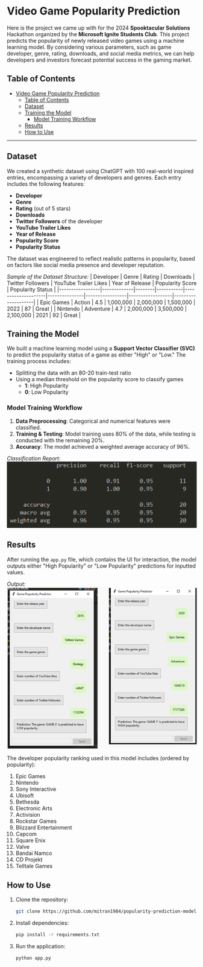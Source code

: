 # Video Game Popularity Prediction

Here is the project we came up with for the 2024 **Spooktacular Solutions** Hackathon organized by the **Microsoft Ignite Students Club**. This project predicts the popularity of newly released video games using a machine learning model. By considering various parameters, such as game developer, genre, rating, downloads, and social media metrics, we can help developers and investors forecast potential success in the gaming market.

## Table of Contents 
- [Video Game Popularity Prediction](#video-game-popularity-prediction)
  - [Table of Contents](#table-of-contents)
  - [Dataset](#dataset)
  - [Training the Model](#training-the-model)
    - [Model Training Workflow](#model-training-workflow)
  - [Results](#results)
  - [How to Use](#how-to-use)

---

## Dataset

We created a synthetic dataset using ChatGPT with 100 real-world inspired entries, encompassing a variety of developers and genres. Each entry includes the following features:

- **Developer**  
- **Genre**  
- **Rating** (out of 5 stars)  
- **Downloads**  
- **Twitter Followers** of the developer  
- **YouTube Trailer Likes**  
- **Year of Release**  
- **Popularity Score**  
- **Popularity Status**  

The dataset was engineered to reflect realistic patterns in popularity, based on factors like social media presence and developer reputation.

*Sample of the Dataset Structure:*
| Developer       | Genre       | Rating | Downloads | Twitter Followers | YouTube Trailer Likes | Year of Release | Popularity Score | Popularity Status |
|-----------------|-------------|--------|-----------|--------------------|---------------|-----------------|------------------|--------------------|
| Epic Games      | Action      | 4.5    | 1,000,000 | 2,000,000         | 1,500,000     | 2022            | 87               | Great             |
| Nintendo        | Adventure   | 4.7    | 2,000,000 | 3,500,000         | 2,100,000     | 2021            | 92               | Great             |


## Training the Model

We built a machine learning model using a **Support Vector Classifier (SVC)** to predict the popularity status of a game as either "High" or "Low." The training process includes:

- Splitting the data with an 80-20 train-test ratio
- Using a median threshold on the popularity score to classify games
  - **1**: High Popularity  
  - **0**: Low Popularity  

### Model Training Workflow
1. **Data Preprocessing**: Categorical and numerical features were classified.
2. **Training & Testing**: Model training uses 80% of the data, while testing is conducted with the remaining 20%.
3. **Accuracy**: The model achieved a weighted average accuracy of 96%.

*Classification Report:*  
![Model Training](images/classification_report.png)

## Results

After running the `app.py` file, which contains the UI for interaction, the model outputs either "High Popularity" or "Low Popularity" predictions for inputted values.

*Output:*  
![UI Screenshot](images/output_test.png)

The developer popularity ranking used in this model includes (ordered by popularity):

1. Epic Games
2. Nintendo
3. Sony Interactive
4. Ubisoft
5. Bethesda
6. Electronic Arts
7. Activision
8. Rockstar Games
9. Blizzard Entertainment
10. Capcom
11. Square Enix
12. Valve
13. Bandai Namco
14. CD Projekt
15. Telltale Games

## How to Use

1. Clone the repository:
    ```bash
    git clone https://github.com/mitran1984/popularity-prediction-model.git
    ```
2. Install dependencies:
    ```bash
    pip install -r requirements.txt
    ```
3. Run the application:
    ```bash
    python app.py
    ```
